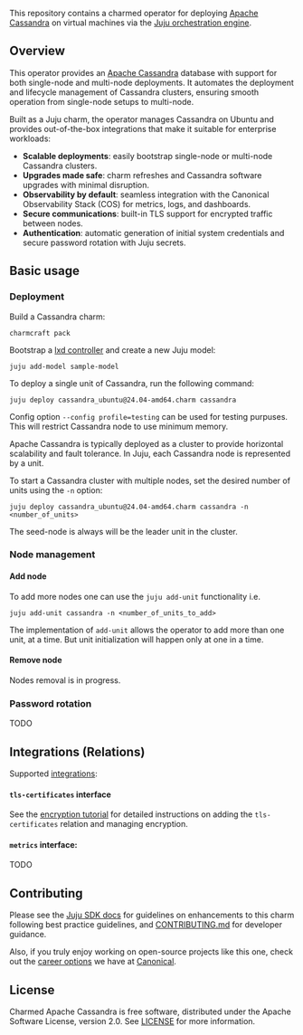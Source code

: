 This repository contains a charmed operator for deploying [Apache Cassandra](https://cassandra.apache.org/_/cassandra-basics.html) on virtual machines via the [Juju orchestration engine](https://juju.is/).


## Overview

This operator provides an [Apache Cassandra](https://cassandra.apache.org/) database with support for both single-node and multi-node deployments. It automates the deployment and lifecycle management of Cassandra clusters, ensuring smooth operation from single-node setups to multi-node.

Built as a Juju charm, the operator manages Cassandra on Ubuntu and provides out-of-the-box integrations that make it suitable for enterprise workloads:

* **Scalable deployments**: easily bootstrap single-node or multi-node Cassandra clusters.
* **Upgrades made safe**: charm refreshes and Cassandra software upgrades with minimal disruption.
* **Observability by default**: seamless integration with the Canonical Observability Stack (COS) for metrics, logs, and dashboards.
* **Secure communications**: built-in TLS support for encrypted traffic between nodes.
* **Authentication**: automatic generation of initial system credentials and secure password rotation with Juju secrets.

## Basic usage

### Deployment

Build a Cassandra charm:
```shell
charmcraft pack
```

Bootstrap a [lxd controller](https://juju.is/docs/olm/lxd#heading--create-a-controller) and create a new Juju model:

```shell
juju add-model sample-model
```


To deploy a single unit of Cassandra, run the following command:

```shell
juju deploy cassandra_ubuntu@24.04-amd64.charm cassandra 
```

Config option `--config profile=testing` can be used for testing purpuses. This will restrict Cassandra node to use minimum memory.

Apache Cassandra is typically deployed as a cluster to provide horizontal scalability and fault tolerance. In Juju, each Cassandra node is represented by a unit.

To start a Cassandra cluster with multiple nodes, set the desired number of units using the `-n` option:

```shell
juju deploy cassandra_ubuntu@24.04-amd64.charm cassandra -n <number_of_units>
```

The seed-node is always will be the leader unit in the cluster.


### Node management

#### Add node

To add more nodes one can use the `juju add-unit` functionality i.e.

```shell
juju add-unit cassandra -n <number_of_units_to_add>
```

The implementation of `add-unit` allows the operator to add more than one unit, at a time. But unit initialization will happen only at one in a time.

#### Remove node

Nodes removal is in progress.


### Password rotation

TODO

## Integrations (Relations)

Supported [integrations](https://juju.is/docs/olm/relations):

#### `tls-certificates` interface

See the [encryption tutorial](docs/how-to/encryption.md) for detailed instructions on adding the `tls-certificates` relation and managing encryption.

#### `metrics` interface:

TODO

## Contributing

Please see the [Juju SDK docs](https://juju.is/docs/sdk) for guidelines on enhancements to this charm following best practice guidelines, and [CONTRIBUTING.md](https://github.com/canonical/cassandra-operator/blob/main/CONTRIBUTING.md) for developer guidance. 

Also, if you truly enjoy working on open-source projects like this one, check out the [career options](https://canonical.com/careers/all) we have at [Canonical](https://canonical.com/). 

## License

Charmed Apache Cassandra is free software, distributed under the Apache Software License, version 2.0. See [LICENSE](https://github.com/canonical/cassandra-operator/blob/main/LICENSE) for more information.
